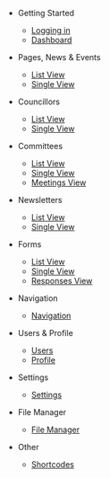 * Getting Started

    * [Logging in](/getting-started/login.md)
    * [Dashboard](/getting-started/dashboard.md)

* Pages, News & Events

    * [List View](/content/list.md)
    * [Single View](/content/single.md)

* Councillors

    * [List View](/councillors/list.md)
    * [Single View](/councillors/single.md)

* Committees

    * [List View](/committees/list.md)
    * [Single View](/committees/single.md)
    * [Meetings View](/committees/meetings.md)

* Newsletters

    * [List View](/newsletters/list.md)
    * [Single View](/newsletters/single.md)

* Forms

    * [List View](/forms/list.md)
    * [Single View](/forms/single.md)
    * [Responses View](/forms/responses.md)

* Navigation

    * [Navigation](/navigation.md)

* Users & Profile

    * [Users](/users-and-profile/users.md)
    * [Profile](/users-and-profile/profile.md)

* Settings

    * [Settings](/settings.md)

* File Manager

    * [File Manager](/file-manager.md)

* Other

    * [Shortcodes](/other/shortcodes.md)